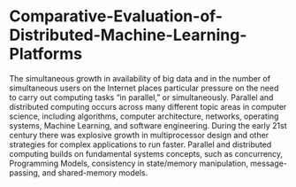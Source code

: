 # Comparative-Evaluation-of-Distributed-Machine-Learning-Platforms
The simultaneous growth in availability of big data and in the number of simultaneous users on the
Internet places particular pressure on the need to carry out computing tasks “in parallel,” or
simultaneously. Parallel and distributed computing occurs across many different topic areas in
computer science, including algorithms, computer architecture, networks, operating systems, Machine
Learning, and software engineering. During the early 21st century there was explosive growth in
multiprocessor design and other strategies for complex applications to run faster. Parallel and
distributed computing builds on fundamental systems concepts, such as concurrency, Programming
Models, consistency in state/memory manipulation, message-passing, and shared-memory models.
